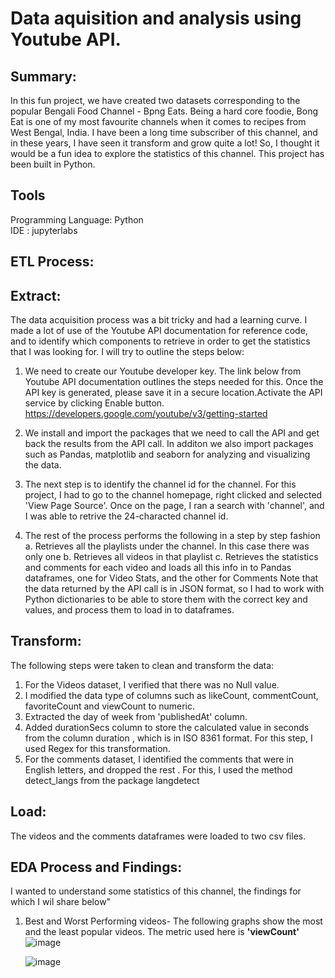 # Data aquisition and analysis using Youtube API.

## Summary:

In this fun project, we have created two datasets corresponding to the popular Bengali Food Channel - Bpng Eats. Being a hard core foodie, Bong Eat is one of my most favourite channels
when it comes to recipes from West Bengal, India. I have been a long time subscriber of this channel, and in these years, I have seen it transform and grow quite a lot!
So, I thought it would be a fun idea to explore the statistics of this channel. This project has been built in Python.

## Tools

Programming Language:  Python  
IDE : jupyterlabs

## ETL Process:

## Extract:

The data acquisition process was a bit tricky and had a learning curve. I made a lot of use of the Youtube API documentation for reference code, and to identify which components to retrieve in order to 
get the statistics that I was looking for. I will try to outline the steps below:

1. We need to create our Youtube developer key. The link below from Youtube API documentation outlines the steps needed for this. Once the API key is generated, please save it in a secure location.Activate the 
   API service by clicking Enable button. 
   https://developers.google.com/youtube/v3/getting-started

2. We install and import the packages that we need to call the API and get back the results from the API call. In additon we also import packages such as Pandas, matplotlib and seaborn for analyzing and 
   visualizing the data.

3. The next step is to identify the channel id for the channel. For this project, I had to go to the channel homepage, right clicked and selected 'View Page Source'. Once on the page, I ran a search with
   'channel', and I was able to retrive the 24-characted channel id.
   
4. The rest of the process performs the following in a step by step fashion
   a. Retrieves all the playlists under the channel. In this case there was only one
   b. Retrieves all videos in that playlist
   c. Retrieves the statistics and comments for each video and loads all this info in to Pandas dataframes, one for Video Stats, and the other for Comments
   Note that the data returned by the API call is in JSON format, so I had to work with Python dictionaries to be able to store them with the correct key and values, and process them to load in to
   dataframes.

## Transform:

The following steps were taken to clean and transform the data:

1. For the Videos dataset, I verified that there was no Null value.
2. I modified the data type of columns such as likeCount, commentCount, favoriteCount and viewCount to numeric.
3. Extracted the day of week from 'publishedAt' column.
4. Added durationSecs column to store the calculated value in seconds from the column duration , which is in ISO 8361 format. For this step, I used Regex for this transformation.
5. For the comments dataset, I identified the comments that were in English letters, and dropped the rest . For this, I used the method detect_langs from the package langdetect

## Load:

The videos and the comments dataframes were loaded to two csv files.

## EDA Process and Findings:

I wanted to understand some statistics of this channel, the findings for which I wil share below"

1. Best and Worst Performing videos- The following graphs show the most and the least popular videos. The metric used here is **'viewCount'**
   ![image](https://github.com/Debduti/Youtube-API-Data-Acquisition-and-Analysis/assets/58540839/e179c041-c08e-4fb0-93bc-46a445d16691)

   ![image](https://github.com/Debduti/Youtube-API-Data-Acquisition-and-Analysis/assets/58540839/d8d28edf-3eb5-4ba9-bd00-dc118ae92752)




